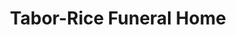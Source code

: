 ---
title: "Tabor-Rice Funeral Home"
url: /brighton/tabor-rice-funeral-home/
shop: funeral directors
---